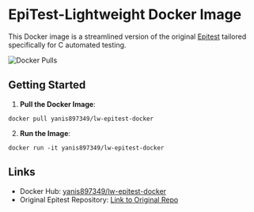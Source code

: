 # EpiTest-Lightweight Docker Image

This Docker image is a streamlined version of the original [Epitest](https://github.com/Epitech/epitest-docker) tailored specifically for C automated testing.

![Docker Pulls](https://img.shields.io/docker/pulls/yanis897349/lw-epitest-docker.svg)

## Getting Started

1. **Pull the Docker Image**:
```
docker pull yanis897349/lw-epitest-docker
```

2. **Run the Image**:
```
docker run -it yanis897349/lw-epitest-docker
```

## Links

- Docker Hub: [yanis897349/lw-epitest-docker](https://hub.docker.com/r/yanis897349/lw-epitest-docker)
- Original Epitest Repository: [Link to Original Repo](https://github.com/Epitech/epitest-docker)
